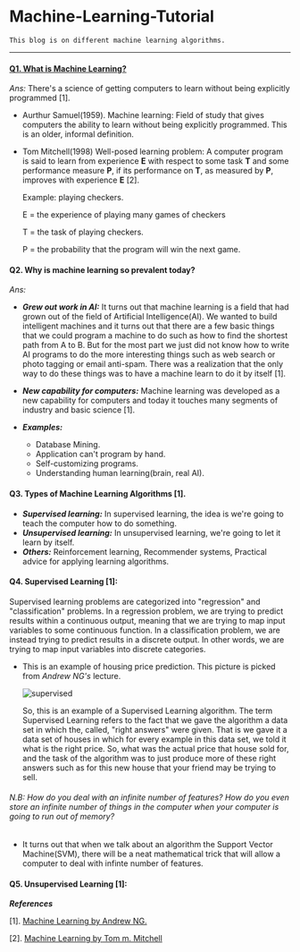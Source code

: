 # Machine-Learning-Tutorial

    This blog is on different machine learning algorithms.
 ------------

#### [Q1. What is Machine Learning?](https://github.com/rezwanh001/Machine-Learning-Tutorial/blob/master/README.md#L6)

   *Ans:* There's a science of getting computers to learn without being explicitly programmed [1].  
   
   * Aurthur Samuel(1959). Machine learning: Field of study that gives computers the ability to learn without being explicitly programmed. This is an older, informal definition.
   
   * Tom Mitchell(1998) Well-posed learning problem: A computer program is said to learn from experience **E** with respect to some task **T** and some performance measure **P**, if its performance on **T**, as measured by **P**, improves with experience **E** [2].
   
     Example: playing checkers.
   
     E = the experience of playing many games of checkers

     T = the task of playing checkers.

     P = the probability that the program will win the next game.

 
#### Q2. Why is machine learning so prevalent today?

   *Ans:* 
    
   * ***Grew out work in AI:*** It turns out that machine learning is a field that had grown out of the field of Artificial Intelligence(AI). We wanted to build intelligent machines and it turns out that there are a few basic things that we could program a machine to do such as how to find the shortest path from A to B. But for the most part we just did not know how to write AI programs to do the more interesting things such as web search or photo tagging or email anti-spam. There was a realization that the only way to do these things was to have a machine learn to do it by itself [1].
   
   * ***New capability for computers:*** Machine learning was developed as a new capability for computers and today it touches many segments of industry and basic science [1].
   
   * ***Examples:***
     * Database Mining.
     * Application can't program by hand.
     * Self-customizing programs.
     * Understanding human learning(brain, real AI).
     
     
  #### Q3. Types of Machine Learning Algorithms [1].
    
   * ***Supervised learning:*** In supervised learning, the idea is we're going to teach the computer how to do something.
   * ***Unsupervised learning:*** In unsupervised learning, we're going to let it learn by itself. 
   * ***Others:*** Reinforcement learning, Recommender systems, Practical advice for applying learning algorithms.
   
    
  #### Q4. Supervised Learning [1]: 
  Supervised learning problems are categorized into "regression" and "classification" problems. In a regression problem, we are trying to predict results within a continuous output, meaning that we are trying to map input variables to some continuous function. In a classification problem, we are instead trying to predict results in a discrete output. In other words, we are trying to map input variables into discrete categories.
    
   * This is an example of housing price prediction. This picture is picked from *Andrew NG's* lecture.
   
      ![supervised](https://user-images.githubusercontent.com/15044221/52883642-e85fee80-3195-11e9-91de-ed8baeba9280.png)
      
      So, this is an example of a Supervised Learning algorithm. The term Supervised Learning refers to the fact that we gave the algorithm a data set in which the, called, "right answers" were given. That is we gave it a data set of houses in which for every example in this data set, we told it what is the right price. So, what was the actual price that house sold for, and the task of the algorithm was to just produce more of these right answers such as for this new house that your friend may be trying to sell.
      
 ###### N.B: How do you deal with an infinite number of features? How do you even store an infinite number of things in the computer when your computer is going to run out of memory?
    
   * It turns out that when we talk about an algorithm the Support Vector Machine(SVM), there will be a neat mathematical trick that will allow a computer to deal with infinte number of features. 
   
   
  #### Q5. Unsupervised Learning [1]: 
  

***References***

  [1]. [Machine Learning by Andrew NG.](https://www.coursera.org/learn/machine-learning/home/welcome)
  
  [2]. [Machine Learning by Tom m. Mitchell]()

